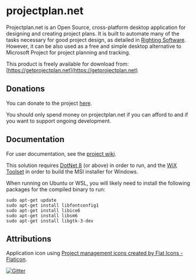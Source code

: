 # projectplan.net

Projectplan.net is an Open Source, cross-platform desktop application for designing and creating project plans. It is built to automate many of the tasks necessary for good project design, as detailed in [Righting Software](https://rightingsoftware.org/). However, it can be also used as a free and simple desktop alternative to Microsoft Project for project planning and tracking.

This product is freely available for download from: [https://getprojectplan.net](https://getprojectplan.net)

## Donations

You can donate to the project [here](https://www.patreon.com/zametek).

You should only spend money on projectplan.net if you can afford to and if you want to support ongoing development.

## Documentation

For user documentation, see the [project wiki](https://github.com/countincognito/Zametek.ProjectPlan/wiki).

This solution requires [DotNet 8](https://dotnet.microsoft.com/en-us/download/dotnet/8.0) (or above) in order to run, and the [WiX Toolset](https://marketplace.visualstudio.com/items?itemName=WixToolset.WixToolsetVisualStudio2022Extension) in order to build the MSI installer for Windows.

When running on Ubuntu or WSL, you will likely need to install the following packages for the compiled binary to run:

```
sudo apt-get update
sudo apt-get install libfontconfig1
sudo apt-get install libice6
sudo apt-get install libsm6
sudo apt-get install libgtk-3-dev
```

## Attributions

Application icon using [Project management icons created by Flat Icons - Flaticon](https://www.flaticon.com/free-icons/project-management).

[![Gitter](https://badges.gitter.im/Zametek-ProjectPlan/Lobby.svg)](https://gitter.im/Zametek-ProjectPlan/Lobby?utm_source=badge&utm_medium=badge&utm_campaign=pr-badge&utm_content=badge)

